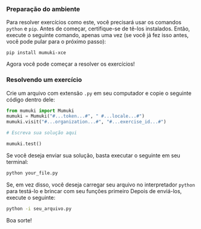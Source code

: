 ### Preparação do ambiente

Para resolver exercícios como este, você precisará usar os comandos `python` e `pip`. Antes de começar, certifique-se de tê-los instalados. Então, execute o seguinte comando, apenas uma vez (se você já fez isso antes, você pode pular para o próximo passo):

```shell
pip install mumuki-xce
```

Agora você pode começar a resolver os exercícios!

### Resolvendo um exercício

Crie um arquivo com extensão `.py` em seu computador e copie o seguinte código dentro dele:

```python
from mumuki import Mumuki
mumuki = Mumuki("#...token...#", " #...locale...#")
mumuki.visit("#...organization...#", "#...exercise_id...#")

# Escreva sua solução aqui

mumuki.test()
```

Se você deseja enviar sua solução, basta executar o seguinte em seu terminal:

```bash
python your_file.py
```

Se, em vez disso, você deseja carregar seu arquivo no interpretador `python` para testá-lo e brincar com seu funções primeiro Depois de enviá-los, execute o seguinte:

```bash
python -i seu_arquivo.py
```

Boa sorte!
